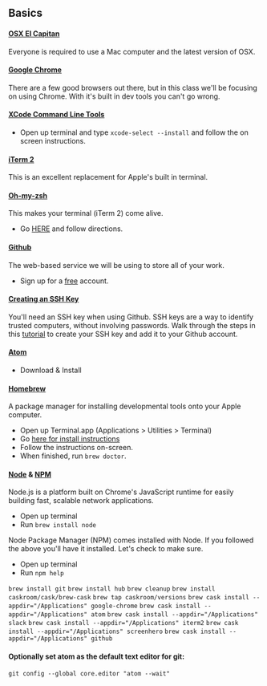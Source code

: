 ## Basics

#### [OSX El Capitan](https://www.apple.com/osx/)

Everyone is required to use a Mac computer and the latest version of OSX.

#### [Google Chrome](https://www.google.com/intl/en/chrome/browser/)

There are a few good browsers out there, but in this class we'll be focusing on using Chrome. With it's built in dev tools you can't go wrong.

#### [XCode Command Line Tools](https://developer.apple.com/xcode/)

* Open up terminal and type `xcode-select --install` and follow the on screen instructions.

#### [iTerm 2](http://www.iterm2.com/)

This is an excellent replacement for Apple's built in terminal.

#### [Oh-my-zsh](https://github.com/robbyrussell/oh-my-zsh)

This makes your terminal (iTerm 2) come alive.

* Go [HERE](https://github.com/robbyrussell/oh-my-zsh#basic-installation) and follow directions.

#### [Github](http://github.com)

The web-based service we will be using to store all of your work.

* Sign up for a [free](https://github.com/join) account.

#### [Creating an SSH Key](https://help.github.com/articles/generating-ssh-keys)

You'll need an SSH key when using Github. SSH keys are a way to identify trusted computers, without involving passwords. Walk through the steps in this [tutorial](https://help.github.com/articles/generating-ssh-keys) to create your SSH key and add it to your Github account.

#### [Atom](http://atom.io)

* Download & Install

#### [Homebrew](http://brew.sh/)

A package manager for installing developmental tools onto your Apple computer.

* Open up Terminal.app (Applications > Utilities > Terminal)
* Go [here for install instructions](http://brew.sh/)
* Follow the instructions on-screen.
* When finished, run `brew doctor`.

#### [Node](http://nodejs.org/) & [NPM](https://www.npmjs.org/)

Node.js is a platform built on Chrome's JavaScript runtime for easily building fast, scalable network applications.

* Open up terminal
* Run `brew install node`

Node Package Manager (NPM) comes installed with Node. If you followed the above you'll have it installed. Let's check to make sure.

* Open up terminal
* Run `npm help`


`brew install git`
`brew install hub`
`brew cleanup`
`brew install caskroom/cask/brew-cask`
`brew tap caskroom/versions`
`brew cask install --appdir="/Applications" google-chrome`
`brew cask install --appdir="/Applications" atom`
`brew cask install --appdir="/Applications" slack`
`brew cask install --appdir="/Applications" iterm2`
`brew cask install --appdir="/Applications" screenhero`
`brew cask install --appdir="/Applications" github`


#### Optionally set atom as the default text editor for git:
`git config --global core.editor "atom --wait"`
